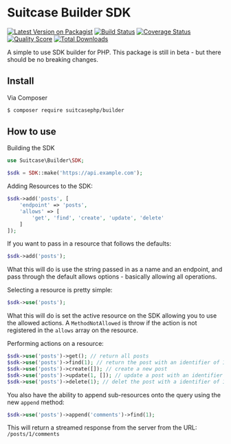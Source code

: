 # Suitcase Builder SDK

[![Latest Version on Packagist][ico-version]][link-packagist]
[![Build Status][ico-travis]][link-travis]
[![Coverage Status][ico-scrutinizer]][link-scrutinizer]
[![Quality Score][ico-code-quality]][link-code-quality]
[![Total Downloads][ico-downloads]][link-downloads]

A simple to use SDK builder for PHP. This package is still in beta - but there should be no breaking changes.

## Install

Via Composer

```bash
$ composer require suitcasephp/builder
```

## How to use

Building the SDK

```php
use Suitcase\Builder\SDK;

$sdk = SDK::make('https://api.example.com');
```

Adding Resources to the SDK:

```php
$sdk->add('posts', [
    'endpoint' => 'posts',
    'allows' => [
        'get', 'find', 'create', 'update', 'delete'
    ]
]);
```

If you want to pass in a resource that follows the defaults:

```php
$sdk->add('posts');
```

What this will do is use the string passed in as a name and an endpoint, and pass through the default allows options - basically allowing all operations.

Selecting a resource is pretty simple:

```php
$sdk->use('posts');
```

What this will do is set the active resource on the SDK allowing you to use the allowed actions. A `MethodNotAllowed` is throw if the action is not registered in the `allows` array on the resource.

Performing actions on a resource:

```php
$sdk->use('posts')->get(); // return all posts
$sdk->use('posts')->find(1); // return the post with an identifier of 1
$sdk->use('posts')->create([]); // create a new post
$sdk->use('posts')->update(1, []); // update a post with an identifier of 1
$sdk->use('posts')->delete(1); // delet the post with a identifier of 1
```

You also have the ability to append sub-resources onto the query using the new `append` method:

```php
$sdk->use('posts')->append('comments')->find(1);
```
This will return a streamed response from the server from the URL: `/posts/1/comments`


[ico-version]: https://img.shields.io/packagist/v/suitcasephp/builder.svg?style=flat-square
[ico-downloads]: https://img.shields.io/packagist/dt/suitcasephp/builder.svg?style=flat-square
[ico-travis]: https://img.shields.io/travis/SuitcasePHP/builder/master.svg?style=flat-square
[ico-scrutinizer]: https://img.shields.io/scrutinizer/coverage/g/SuitcasePHP/builder.svg?style=flat-square
[ico-code-quality]: https://img.shields.io/scrutinizer/g/SuitcasePHP/builder.svg?style=flat-square

[link-travis]: https://travis-ci.org/SuitcasePHP/builder
[link-scrutinizer]: https://scrutinizer-ci.com/g/SuitcasePHP/builder/code-structure
[link-packagist]: https://packagist.org/packages/suitcasephp/builder
[link-downloads]: https://packagist.org/packages/suitcasephp/builder
[link-author]: https://github.com/JustSteveKing
[link-code-quality]: https://scrutinizer-ci.com/g/SuitcasePHP/builder
